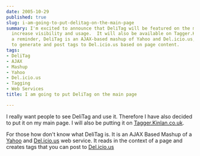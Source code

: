 ```yaml
---
date: 2005-10-29
published: true
slug: i-am-going-to-put-delitag-on-the-main-page
summary: I'm excited to announce that DeliTag will be featured on the main page to
  increase visibility and usage.  It will also be available on Tagger.Kinlan.co.uk.  As
  a reminder, DeliTag is an AJAX-based mashup of Yahoo and Del.icio.us, allowing users
  to generate and post tags to Del.icio.us based on page content.
tags:
- DeliTag
- AJAX
- Mashup
- Yahoo
- Del.icio.us
- Tagging
- Web Services
title: I am going to put DeliTag on the main page

---
```

I really want people to see DeliTag and  use it.  Therefore I have also decided to put it on my main page.  I will also be putting it on <a href="http://tagger.kinlan.co.uk" title="Tagger">Tagger.Kinlan.co.uk</a>.<p />For those how don't know what DeliTag is.  It is an AJAX Based Mashup of a [Yahoo](developer.yahoo.net) and [Del.icio.us](http://del.icio.us/) web service.  It reads in the context of a page and creates tags that you can post to [Del.icio.us](http://del.icio.us/)<p />

